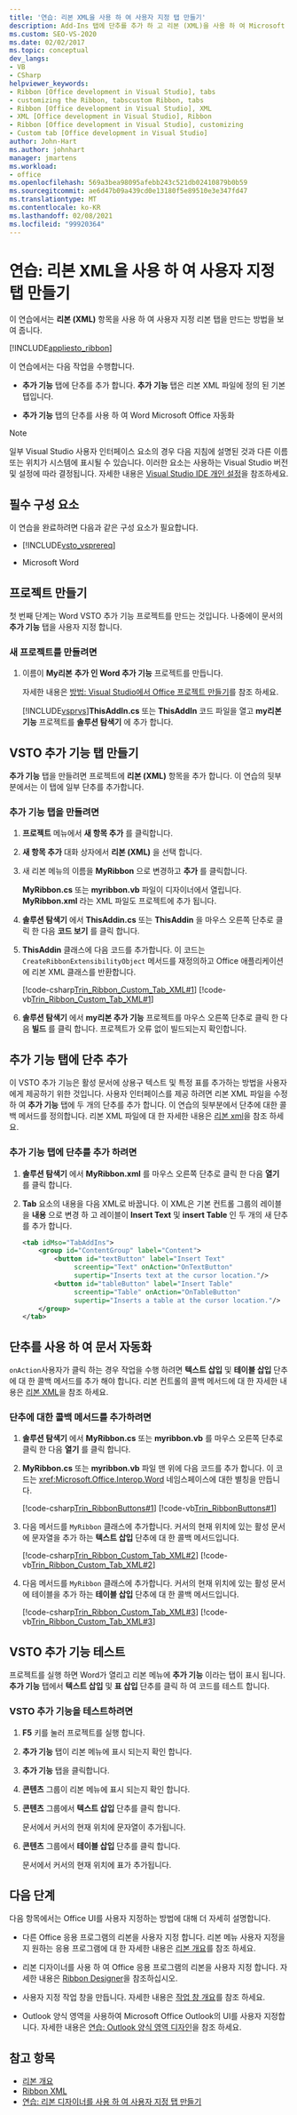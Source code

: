 ```yaml
---
title: '연습: 리본 XML을 사용 하 여 사용자 지정 탭 만들기'
description: Add-Ins 탭에 단추를 추가 하 고 리본 (XML)을 사용 하 여 Microsoft Word를 자동화 하는 방법을 알아봅니다.
ms.custom: SEO-VS-2020
ms.date: 02/02/2017
ms.topic: conceptual
dev_langs:
- VB
- CSharp
helpviewer_keywords:
- Ribbon [Office development in Visual Studio], tabs
- customizing the Ribbon, tabscustom Ribbon, tabs
- Ribbon [Office development in Visual Studio], XML
- XML [Office development in Visual Studio], Ribbon
- Ribbon [Office development in Visual Studio], customizing
- Custom tab [Office development in Visual Studio]
author: John-Hart
ms.author: johnhart
manager: jmartens
ms.workload:
- office
ms.openlocfilehash: 569a3bea98095afebb243c521db02410879b0b59
ms.sourcegitcommit: ae6d47b09a439cd0e13180f5e89510e3e347fd47
ms.translationtype: MT
ms.contentlocale: ko-KR
ms.lasthandoff: 02/08/2021
ms.locfileid: "99920364"
---
```

# <a name="walkthrough-create-a-custom-tab-by-using-ribbon-xml"></a>연습: 리본 XML을 사용 하 여 사용자 지정 탭 만들기
  이 연습에서는 **리본 (XML)** 항목을 사용 하 여 사용자 지정 리본 탭을 만드는 방법을 보여 줍니다.

 [!INCLUDE[appliesto_ribbon](../vsto/includes/appliesto-ribbon-md.md)]

 이 연습에서는 다음 작업을 수행합니다.

- **추가 기능** 탭에 단추를 추가 합니다. **추가 기능** 탭은 리본 XML 파일에 정의 된 기본 탭입니다.

- **추가 기능** 탭의 단추를 사용 하 여 Word Microsoft Office 자동화

> [!NOTE]
> 일부 Visual Studio 사용자 인터페이스 요소의 경우 다음 지침에 설명된 것과 다른 이름 또는 위치가 시스템에 표시될 수 있습니다. 이러한 요소는 사용하는 Visual Studio 버전 및 설정에 따라 결정됩니다. 자세한 내용은 [Visual Studio IDE 개인 설정](../ide/personalizing-the-visual-studio-ide.md)을 참조하세요.

## <a name="prerequisites"></a>필수 구성 요소
 이 연습을 완료하려면 다음과 같은 구성 요소가 필요합니다.

- [!INCLUDE[vsto_vsprereq](../vsto/includes/vsto-vsprereq-md.md)]

- Microsoft Word

## <a name="create-the-project"></a>프로젝트 만들기
 첫 번째 단계는 Word VSTO 추가 기능 프로젝트를 만드는 것입니다. 나중에이 문서의 **추가 기능** 탭을 사용자 지정 합니다.

### <a name="to-create-a-new-project"></a>새 프로젝트를 만들려면

1. 이름이 **My리본** **추가 인 Word 추가 기능** 프로젝트를 만듭니다.

     자세한 내용은 [방법: Visual Studio에서 Office 프로젝트 만들기](../vsto/how-to-create-office-projects-in-visual-studio.md)를 참조 하세요.

     [!INCLUDE[vsprvs](../sharepoint/includes/vsprvs-md.md)]**ThisAddIn.cs** 또는 **ThisAddIn** 코드 파일을 열고 **my리본 기능** 프로젝트를 **솔루션 탐색기** 에 추가 합니다.

## <a name="create-the-vsto-add-ins-tab"></a>VSTO 추가 기능 탭 만들기
 **추가 기능** 탭을 만들려면 프로젝트에 **리본 (XML)** 항목을 추가 합니다. 이 연습의 뒷부분에서는 이 탭에 일부 단추를 추가합니다.

### <a name="to-create-the-add-ins-tab"></a>추가 기능 탭을 만들려면

1. **프로젝트** 메뉴에서 **새 항목 추가** 를 클릭합니다.

2. **새 항목 추가** 대화 상자에서 **리본 (XML)** 을 선택 합니다.

3. 새 리본 메뉴의 이름을 **MyRibbon** 으로 변경하고 **추가** 를 클릭합니다.

     **MyRibbon.cs** 또는 **myribbon.vb** 파일이 디자이너에서 열립니다. **MyRibbon.xml** 라는 XML 파일도 프로젝트에 추가 됩니다.

4. **솔루션 탐색기** 에서 **ThisAddin.cs** 또는 **ThisAddin** 을 마우스 오른쪽 단추로 클릭 한 다음 **코드 보기** 를 클릭 합니다.

5. **ThisAddin** 클래스에 다음 코드를 추가합니다. 이 코드는 `CreateRibbonExtensibilityObject` 메서드를 재정의하고 Office 애플리케이션에 리본 XML 클래스를 반환합니다.

     [!code-csharp[Trin_Ribbon_Custom_Tab_XML#1](../vsto/codesnippet/CSharp/Trin_Ribbon_Custom_Tab_XML_O12/ThisAddIn.cs#1)]
     [!code-vb[Trin_Ribbon_Custom_Tab_XML#1](../vsto/codesnippet/VisualBasic/Trin_Ribbon_Custom_Tab_XML_O12/ThisAddIn.vb#1)]

6. **솔루션 탐색기** 에서 **my리본 추가 기능** 프로젝트를 마우스 오른쪽 단추로 클릭 한 다음 **빌드** 를 클릭 합니다. 프로젝트가 오류 없이 빌드되는지 확인합니다.

## <a name="add-buttons-to-the-add-ins-tab"></a>추가 기능 탭에 단추 추가
 이 VSTO 추가 기능은 활성 문서에 상용구 텍스트 및 특정 표를 추가하는 방법을 사용자에게 제공하기 위한 것입니다. 사용자 인터페이스를 제공 하려면 리본 XML 파일을 수정 하 여 **추가 기능** 탭에 두 개의 단추를 추가 합니다. 이 연습의 뒷부분에서 단추에 대한 콜백 메서드를 정의합니다. 리본 XML 파일에 대 한 자세한 내용은 [리본 xml](../vsto/ribbon-xml.md)을 참조 하세요.

### <a name="to-add-buttons-to-the-add-ins-tab"></a>추가 기능 탭에 단추를 추가 하려면

1. **솔루션 탐색기** 에서 **MyRibbon.xml** 를 마우스 오른쪽 단추로 클릭 한 다음 **열기** 를 클릭 합니다.

2. **Tab** 요소의 내용을 다음 XML로 바꿉니다. 이 XML은 기본 컨트롤 그룹의 레이블을 **내용** 으로 변경 하 고 레이블이 **Insert Text** 및 **insert Table** 인 두 개의 새 단추를 추가 합니다.

    ```xml
    <tab idMso="TabAddIns">
        <group id="ContentGroup" label="Content">
            <button id="textButton" label="Insert Text"
                 screentip="Text" onAction="OnTextButton"
                 supertip="Inserts text at the cursor location."/>
            <button id="tableButton" label="Insert Table"
                 screentip="Table" onAction="OnTableButton"
                 supertip="Inserts a table at the cursor location."/>
        </group>
    </tab>
    ```

## <a name="automate-the-document-by-using-the-buttons"></a>단추를 사용 하 여 문서 자동화
 `onAction`사용자가 클릭 하는 경우 작업을 수행 하려면 **텍스트 삽입** 및 **테이블 삽입** 단추에 대 한 콜백 메서드를 추가 해야 합니다. 리본 컨트롤의 콜백 메서드에 대 한 자세한 내용은 [리본 XML](../vsto/ribbon-xml.md)을 참조 하세요.

### <a name="to-add-callback-methods-for-the-buttons"></a>단추에 대한 콜백 메서드를 추가하려면

1. **솔루션 탐색기** 에서 **MyRibbon.cs** 또는 **myribbon.vb** 를 마우스 오른쪽 단추로 클릭 한 다음 **열기** 를 클릭 합니다.

2. **MyRibbon.cs** 또는 **myribbon.vb** 파일 맨 위에 다음 코드를 추가 합니다. 이 코드는 <xref:Microsoft.Office.Interop.Word> 네임스페이스에 대한 별칭을 만듭니다.

     [!code-csharp[Trin_RibbonButtons#1](../vsto/codesnippet/CSharp/Trin_RibbonButtons/MyRibbon.cs#1)]
     [!code-vb[Trin_RibbonButtons#1](../vsto/codesnippet/VisualBasic/Trin_RibbonButtons/MyRibbon.vb#1)]

3. 다음 메서드를 `MyRibbon` 클래스에 추가합니다. 커서의 현재 위치에 있는 활성 문서에 문자열을 추가 하는 **텍스트 삽입** 단추에 대 한 콜백 메서드입니다.

     [!code-csharp[Trin_Ribbon_Custom_Tab_XML#2](../vsto/codesnippet/CSharp/Trin_Ribbon_Custom_Tab_XML_O12/MyRibbon.cs#2)]
     [!code-vb[Trin_Ribbon_Custom_Tab_XML#2](../vsto/codesnippet/VisualBasic/Trin_Ribbon_Custom_Tab_XML_O12/MyRibbon.vb#2)]

4. 다음 메서드를 `MyRibbon` 클래스에 추가합니다. 커서의 현재 위치에 있는 활성 문서에 테이블을 추가 하는 **테이블 삽입** 단추에 대 한 콜백 메서드입니다.

     [!code-csharp[Trin_Ribbon_Custom_Tab_XML#3](../vsto/codesnippet/CSharp/Trin_Ribbon_Custom_Tab_XML_O12/MyRibbon.cs#3)]
     [!code-vb[Trin_Ribbon_Custom_Tab_XML#3](../vsto/codesnippet/VisualBasic/Trin_Ribbon_Custom_Tab_XML_O12/MyRibbon.vb#3)]

## <a name="testing-the-vsto-add-in"></a>VSTO 추가 기능 테스트
 프로젝트를 실행 하면 Word가 열리고 리본 메뉴에 **추가 기능** 이라는 탭이 표시 됩니다. **추가 기능** 탭에서 **텍스트 삽입** 및 **표 삽입** 단추를 클릭 하 여 코드를 테스트 합니다.

### <a name="to-test-your-vsto-add-in"></a>VSTO 추가 기능을 테스트하려면

1. **F5** 키를 눌러 프로젝트를 실행 합니다.

2. **추가 기능** 탭이 리본 메뉴에 표시 되는지 확인 합니다.

3. **추가 기능** 탭을 클릭합니다.

4. **콘텐츠** 그룹이 리본 메뉴에 표시 되는지 확인 합니다.

5. **콘텐츠** 그룹에서 **텍스트 삽입** 단추를 클릭 합니다.

     문서에서 커서의 현재 위치에 문자열이 추가됩니다.

6. **콘텐츠** 그룹에서 **테이블 삽입** 단추를 클릭 합니다.

     문서에서 커서의 현재 위치에 표가 추가됩니다.

## <a name="next-steps"></a>다음 단계
 다음 항목에서는 Office UI를 사용자 지정하는 방법에 대해 더 자세히 설명합니다.

- 다른 Office 응용 프로그램의 리본을 사용자 지정 합니다. 리본 메뉴 사용자 지정을 지 원하는 응용 프로그램에 대 한 자세한 내용은 [리본 개요](../vsto/ribbon-overview.md)를 참조 하세요.

- 리본 디자이너를 사용 하 여 Office 응용 프로그램의 리본을 사용자 지정 합니다. 자세한 내용은 [Ribbon Designer](../vsto/ribbon-designer.md)을 참조하십시오.

- 사용자 지정 작업 창을 만듭니다. 자세한 내용은 [작업 창 개요](../vsto/actions-pane-overview.md)를 참조 하세요.

- Outlook 양식 영역을 사용하여 Microsoft Office Outlook의 UI를 사용자 지정합니다. 자세한 내용은 [연습: Outlook 양식 영역 디자인](../vsto/walkthrough-designing-an-outlook-form-region.md)을 참조 하세요.

## <a name="see-also"></a>참고 항목
- [리본 개요](../vsto/ribbon-overview.md)
- [Ribbon XML](../vsto/ribbon-xml.md)
- [연습: 리본 디자이너를 사용 하 여 사용자 지정 탭 만들기](../vsto/walkthrough-creating-a-custom-tab-by-using-the-ribbon-designer.md)
